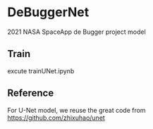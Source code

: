 # DeBuggerNet
2021 NASA SpaceApp de Bugger project model

## Train
excute trainUNet.ipynb

## Reference
For U-Net model, we reuse the great code from https://github.com/zhixuhao/unet
